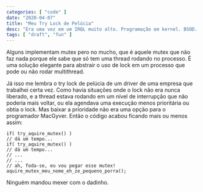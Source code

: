 ```yaml
---
categories: [ "code" ]
date: "2020-04-07"
title: "Meu Try Lock de Pelúcia"
desc: "Era uma vez em um IRQL muito alto. Programação em kernel. BSOD. Windows tela azul. IRQLNOTLESSOREQUAL."
tags: [ "draft", "fun" ]
---
```

Alguns implementam mutex pero no mucho, que é aquele mutex que não faz nada porque ele sabe que só tem uma thread rodando no processo. É uma solução elegante para abstrair o uso de lock em um processo que pode ou não rodar multithread.

Já isso me lembra o try lock de pelúcia de um driver de uma empresa que trabalhei certa vez. Como havia situações onde o lock não era nunca liberado, e a thread estava rodando em um nível de interrupção que não poderia mais voltar, ou ela agendava uma execução menos prioritária ou obtia o lock. Mas baixar a prioridade não era uma opção para o programador MacGyver. Então o código acabou ficando mais ou menos assim:

    if( try_aquire_mutex() )
    // dá um tempo...
    if( try_aquire_mutex() )
    // dá um tempo...
    // ...
    // ...
    // ah, foda-se, eu vou pegar esse mutex!
    aquire_mutex_meu_nome_eh_ze_pequeno_porra();

Ninguém mandou mexer com o dadinho.
